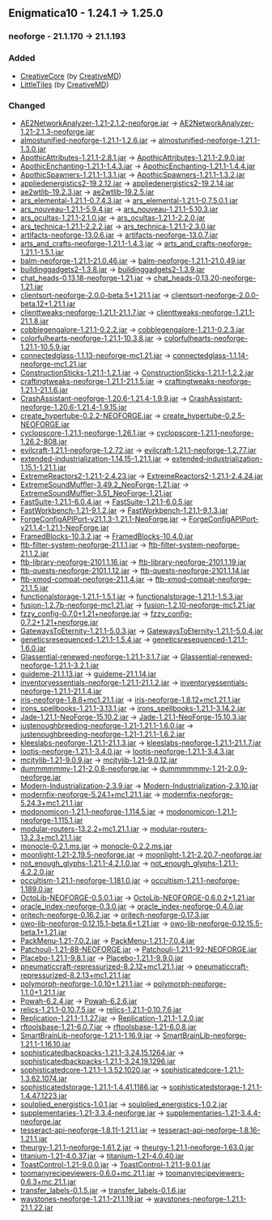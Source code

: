 ## Enigmatica10 - 1.24.1 -> 1.25.0

### neoforge - 21.1.170 -> 21.1.193

### Added

  * [CreativeCore](https://www.curseforge.com/minecraft/mc-mods/creativecore) (by [CreativeMD](https://www.curseforge.com/members/CreativeMD/projects))
  * [LittleTiles](https://www.curseforge.com/minecraft/mc-mods/littletiles) (by [CreativeMD](https://www.curseforge.com/members/CreativeMD/projects))

### Changed

  * [AE2NetworkAnalyzer-1.21-2.1.2-neoforge.jar](https://www.curseforge.com/minecraft/mc-mods/ae2-network-analyser/files/6678111) -> [AE2NetworkAnalyzer-1.21-2.1.3-neoforge.jar](https://www.curseforge.com/minecraft/mc-mods/ae2-network-analyser/files/6786495)
  * [almostunified-neoforge-1.21.1-1.2.6.jar](https://www.curseforge.com/minecraft/mc-mods/almost-unified/files/6501918) -> [almostunified-neoforge-1.21.1-1.3.0.jar](https://www.curseforge.com/minecraft/mc-mods/almost-unified/files/6847936)
  * [ApothicAttributes-1.21.1-2.8.1.jar](https://www.curseforge.com/minecraft/mc-mods/apothic-attributes/files/6514649) -> [ApothicAttributes-1.21.1-2.9.0.jar](https://www.curseforge.com/minecraft/mc-mods/apothic-attributes/files/6751650)
  * [ApothicEnchanting-1.21.1-1.4.3.jar](https://www.curseforge.com/minecraft/mc-mods/apothic-enchanting/files/6631673) -> [ApothicEnchanting-1.21.1-1.4.4.jar](https://www.curseforge.com/minecraft/mc-mods/apothic-enchanting/files/6751658)
  * [ApothicSpawners-1.21.1-1.3.1.jar](https://www.curseforge.com/minecraft/mc-mods/apothic-spawners/files/6689771) -> [ApothicSpawners-1.21.1-1.3.2.jar](https://www.curseforge.com/minecraft/mc-mods/apothic-spawners/files/6751589)
  * [appliedenergistics2-19.2.12.jar](https://www.curseforge.com/minecraft/mc-mods/applied-energistics-2/files/6626602) -> [appliedenergistics2-19.2.14.jar](https://www.curseforge.com/minecraft/mc-mods/applied-energistics-2/files/6852708)
  * [ae2wtlib-19.2.3.jar](https://www.curseforge.com/minecraft/mc-mods/applied-energistics-2-wireless-terminals/files/6437277) -> [ae2wtlib-19.2.5.jar](https://www.curseforge.com/minecraft/mc-mods/applied-energistics-2-wireless-terminals/files/6838039)
  * [ars_elemental-1.21.1-0.7.4.3.jar](https://www.curseforge.com/minecraft/mc-mods/ars-elemental/files/6701129) -> [ars_elemental-1.21.1-0.7.5.0.1.jar](https://www.curseforge.com/minecraft/mc-mods/ars-elemental/files/6803373)
  * [ars_nouveau-1.21.1-5.9.4.jar](https://www.curseforge.com/minecraft/mc-mods/ars-nouveau/files/6706825) -> [ars_nouveau-1.21.1-5.10.3.jar](https://www.curseforge.com/minecraft/mc-mods/ars-nouveau/files/6827634)
  * [ars_ocultas-1.21.1-2.1.0.jar](https://www.curseforge.com/minecraft/mc-mods/ars-ocultas/files/6015723) -> [ars_ocultas-1.21.1-2.2.0.jar](https://www.curseforge.com/minecraft/mc-mods/ars-ocultas/files/6841007)
  * [ars_technica-1.21.1-2.2.2.jar](https://www.curseforge.com/minecraft/mc-mods/ars-technica/files/6650538) -> [ars_technica-1.21.1-2.3.0.jar](https://www.curseforge.com/minecraft/mc-mods/ars-technica/files/6825993)
  * [artifacts-neoforge-13.0.6.jar](https://www.curseforge.com/minecraft/mc-mods/artifacts/files/6598611) -> [artifacts-neoforge-13.0.7.jar](https://www.curseforge.com/minecraft/mc-mods/artifacts/files/6871140)
  * [arts_and_crafts-neoforge-1.21.1-1.4.3.jar](https://www.curseforge.com/minecraft/mc-mods/artsandcrafts/files/6423045) -> [arts_and_crafts-neoforge-1.21.1-1.5.1.jar](https://www.curseforge.com/minecraft/mc-mods/artsandcrafts/files/6746626)
  * [balm-neoforge-1.21.1-21.0.46.jar](https://www.curseforge.com/minecraft/mc-mods/balm/files/6588901) -> [balm-neoforge-1.21.1-21.0.49.jar](https://www.curseforge.com/minecraft/mc-mods/balm/files/6841890)
  * [buildinggadgets2-1.3.8.jar](https://www.curseforge.com/minecraft/mc-mods/building-gadgets/files/5968587) -> [buildinggadgets2-1.3.9.jar](https://www.curseforge.com/minecraft/mc-mods/building-gadgets/files/6850515)
  * [chat_heads-0.13.18-neoforge-1.21.jar](https://www.curseforge.com/minecraft/mc-mods/chat-heads/files/6483040) -> [chat_heads-0.13.20-neoforge-1.21.jar](https://www.curseforge.com/minecraft/mc-mods/chat-heads/files/6850151)
  * [clientsort-neoforge-2.0.0-beta.5+1.21.1.jar](https://www.curseforge.com/minecraft/mc-mods/clientsort/files/6720773) -> [clientsort-neoforge-2.0.0-beta.12+1.21.1.jar](https://www.curseforge.com/minecraft/mc-mods/clientsort/files/6853447)
  * [clienttweaks-neoforge-1.21.1-21.1.7.jar](https://www.curseforge.com/minecraft/mc-mods/client-tweaks/files/6511448) -> [clienttweaks-neoforge-1.21.1-21.1.8.jar](https://www.curseforge.com/minecraft/mc-mods/client-tweaks/files/6778909)
  * [cobblegengalore-1.21.1-0.2.2.jar](https://www.curseforge.com/minecraft/mc-mods/cobblegen-galore/files/6726992) -> [cobblegengalore-1.21.1-0.2.3.jar](https://www.curseforge.com/minecraft/mc-mods/cobblegen-galore/files/6879522)
  * [colorfulhearts-neoforge-1.21.1-10.3.8.jar](https://www.curseforge.com/minecraft/mc-mods/colorful-hearts/files/5746319) -> [colorfulhearts-neoforge-1.21.1-10.5.9.jar](https://www.curseforge.com/minecraft/mc-mods/colorful-hearts/files/6830399)
  * [connectedglass-1.1.13-neoforge-mc1.21.jar](https://www.curseforge.com/minecraft/mc-mods/connected-glass/files/6397204) -> [connectedglass-1.1.14-neoforge-mc1.21.jar](https://www.curseforge.com/minecraft/mc-mods/connected-glass/files/6811960)
  * [ConstructionSticks-1.21.1-1.2.1.jar](https://www.curseforge.com/minecraft/mc-mods/construction-sticks/files/6641229) -> [ConstructionSticks-1.21.1-1.2.2.jar](https://www.curseforge.com/minecraft/mc-mods/construction-sticks/files/6828918)
  * [craftingtweaks-neoforge-1.21.1-21.1.5.jar](https://www.curseforge.com/minecraft/mc-mods/crafting-tweaks/files/6023041) -> [craftingtweaks-neoforge-1.21.1-21.1.6.jar](https://www.curseforge.com/minecraft/mc-mods/crafting-tweaks/files/6784518)
  * [CrashAssistant-neoforge-1.20.6-1.21.4-1.9.9.jar](https://www.curseforge.com/minecraft/mc-mods/crash-assistant/files/6735186) -> [CrashAssistant-neoforge-1.20.6-1.21.4-1.9.15.jar](https://www.curseforge.com/minecraft/mc-mods/crash-assistant/files/6801258)
  * [create_hypertube-0.2.2-NEOFORGE.jar](https://www.curseforge.com/minecraft/mc-mods/hypertubes/files/6721288) -> [create_hypertube-0.2.5-NEOFORGE.jar](https://www.curseforge.com/minecraft/mc-mods/hypertubes/files/6878388)
  * [cyclopscore-1.21.1-neoforge-1.26.1.jar](https://www.curseforge.com/minecraft/mc-mods/cyclops-core/files/6602344) -> [cyclopscore-1.21.1-neoforge-1.26.2-808.jar](https://www.curseforge.com/minecraft/mc-mods/cyclops-core/files/6864888)
  * [evilcraft-1.21.1-neoforge-1.2.72.jar](https://www.curseforge.com/minecraft/mc-mods/evilcraft/files/6595809) -> [evilcraft-1.21.1-neoforge-1.2.77.jar](https://www.curseforge.com/minecraft/mc-mods/evilcraft/files/6870864)
  * [extended-industrialization-1.14.15-1.21.1.jar](https://www.curseforge.com/minecraft/mc-mods/extended-industrialization/files/6689245) -> [extended-industrialization-1.15.1-1.21.1.jar](https://www.curseforge.com/minecraft/mc-mods/extended-industrialization/files/6880541)
  * [ExtremeReactors2-1.21.1-2.4.23.jar](https://www.curseforge.com/minecraft/mc-mods/extreme-reactors/files/6648747) -> [ExtremeReactors2-1.21.1-2.4.24.jar](https://www.curseforge.com/minecraft/mc-mods/extreme-reactors/files/6772850)
  * [ExtremeSoundMuffler-3.49.2_NeoForge-1.21.jar](https://www.curseforge.com/minecraft/mc-mods/extreme-sound-muffler/files/6526588) -> [ExtremeSoundMuffler-3.51_NeoForge-1.21.jar](https://www.curseforge.com/minecraft/mc-mods/extreme-sound-muffler/files/6875184)
  * [FastSuite-1.21.1-6.0.4.jar](https://www.curseforge.com/minecraft/mc-mods/fastsuite/files/6454401) -> [FastSuite-1.21.1-6.0.5.jar](https://www.curseforge.com/minecraft/mc-mods/fastsuite/files/6751538)
  * [FastWorkbench-1.21-9.1.2.jar](https://www.curseforge.com/minecraft/mc-mods/fastworkbench/files/5670423) -> [FastWorkbench-1.21.1-9.1.3.jar](https://www.curseforge.com/minecraft/mc-mods/fastworkbench/files/6751534)
  * [ForgeConfigAPIPort-v21.1.3-1.21.1-NeoForge.jar](https://www.curseforge.com/minecraft/mc-mods/forge-config-api-port-fabric/files/5982385) -> [ForgeConfigAPIPort-v21.1.4-1.21.1-NeoForge.jar](https://www.curseforge.com/minecraft/mc-mods/forge-config-api-port-fabric/files/6798216)
  * [FramedBlocks-10.3.2.jar](https://www.curseforge.com/minecraft/mc-mods/framedblocks/files/6496953) -> [FramedBlocks-10.4.0.jar](https://www.curseforge.com/minecraft/mc-mods/framedblocks/files/6872949)
  * [ftb-filter-system-neoforge-21.1.1.jar](https://www.curseforge.com/minecraft/mc-mods/ftb-filter-system/files/6744338) -> [ftb-filter-system-neoforge-21.1.2.jar](https://www.curseforge.com/minecraft/mc-mods/ftb-filter-system/files/6755210)
  * [ftb-library-neoforge-2101.1.16.jar](https://www.curseforge.com/minecraft/mc-mods/ftb-library-forge/files/6711324) -> [ftb-library-neoforge-2101.1.19.jar](https://www.curseforge.com/minecraft/mc-mods/ftb-library-forge/files/6874538)
  * [ftb-quests-neoforge-2101.1.12.jar](https://www.curseforge.com/minecraft/mc-mods/ftb-quests-forge/files/6721642) -> [ftb-quests-neoforge-2101.1.14.jar](https://www.curseforge.com/minecraft/mc-mods/ftb-quests-forge/files/6874989)
  * [ftb-xmod-compat-neoforge-21.1.4.jar](https://www.curseforge.com/minecraft/mc-mods/ftb-xmod-compat/files/6743720) -> [ftb-xmod-compat-neoforge-21.1.5.jar](https://www.curseforge.com/minecraft/mc-mods/ftb-xmod-compat/files/6878703)
  * [functionalstorage-1.21.1-1.5.1.jar](https://www.curseforge.com/minecraft/mc-mods/functional-storage/files/6725023) -> [functionalstorage-1.21.1-1.5.3.jar](https://www.curseforge.com/minecraft/mc-mods/functional-storage/files/6878236)
  * [fusion-1.2.7b-neoforge-mc1.21.jar](https://www.curseforge.com/minecraft/mc-mods/fusion-connected-textures/files/6453834) -> [fusion-1.2.10-neoforge-mc1.21.jar](https://www.curseforge.com/minecraft/mc-mods/fusion-connected-textures/files/6826913)
  * [fzzy_config-0.7.0+1.21+neoforge.jar](https://www.curseforge.com/minecraft/mc-mods/fzzy-config/files/6582118) -> [fzzy_config-0.7.2+1.21+neoforge.jar](https://www.curseforge.com/minecraft/mc-mods/fzzy-config/files/6843496)
  * [GatewaysToEternity-1.21.1-5.0.3.jar](https://www.curseforge.com/minecraft/mc-mods/gateways-to-eternity/files/6430292) -> [GatewaysToEternity-1.21.1-5.0.4.jar](https://www.curseforge.com/minecraft/mc-mods/gateways-to-eternity/files/6751514)
  * [geneticsresequenced-1.21.1-1.5.4.jar](https://www.curseforge.com/minecraft/mc-mods/genetics-resequenced/files/6039613) -> [geneticsresequenced-1.21.1-1.6.0.jar](https://www.curseforge.com/minecraft/mc-mods/genetics-resequenced/files/6838872)
  * [Glassential-renewed-neoforge-1.21.1-3.1.7.jar](https://www.curseforge.com/minecraft/mc-mods/glassential-renewed/files/6449450) -> [Glassential-renewed-neoforge-1.21.1-3.2.1.jar](https://www.curseforge.com/minecraft/mc-mods/glassential-renewed/files/6872841)
  * [guideme-21.1.13.jar](https://www.curseforge.com/minecraft/mc-mods/guideme/files/6688687) -> [guideme-21.1.14.jar](https://www.curseforge.com/minecraft/mc-mods/guideme/files/6812025)
  * [inventoryessentials-neoforge-1.21.1-21.1.2.jar](https://www.curseforge.com/minecraft/mc-mods/inventory-essentials/files/6179258) -> [inventoryessentials-neoforge-1.21.1-21.1.4.jar](https://www.curseforge.com/minecraft/mc-mods/inventory-essentials/files/6794130)
  * [iris-neoforge-1.8.8+mc1.21.1.jar](https://www.curseforge.com/minecraft/mc-mods/irisshaders/files/6213632) -> [iris-neoforge-1.8.12+mc1.21.1.jar](https://www.curseforge.com/minecraft/mc-mods/irisshaders/files/6661598)
  * [irons_spellbooks-1.21.1-3.13.1.jar](https://www.curseforge.com/minecraft/mc-mods/irons-spells-n-spellbooks/files/6718356) -> [irons_spellbooks-1.21.1-3.14.2.jar](https://www.curseforge.com/minecraft/mc-mods/irons-spells-n-spellbooks/files/6834357)
  * [Jade-1.21.1-NeoForge-15.10.2.jar](https://www.curseforge.com/minecraft/mc-mods/jade/files/6738687) -> [Jade-1.21.1-NeoForge-15.10.3.jar](https://www.curseforge.com/minecraft/mc-mods/jade/files/6853386)
  * [justenoughbreeding-neoforge-1.21-1.21.1-1.6.0.jar](https://www.curseforge.com/minecraft/mc-mods/justenoughbreeding/files/6489928) -> [justenoughbreeding-neoforge-1.21-1.21.1-1.6.2.jar](https://www.curseforge.com/minecraft/mc-mods/justenoughbreeding/files/6816404)
  * [kleeslabs-neoforge-1.21.1-21.1.3.jar](https://www.curseforge.com/minecraft/mc-mods/kleeslabs/files/6147686) -> [kleeslabs-neoforge-1.21.1-21.1.7.jar](https://www.curseforge.com/minecraft/mc-mods/kleeslabs/files/6868050)
  * [lootjs-neoforge-1.21.1-3.4.0.jar](https://www.curseforge.com/minecraft/mc-mods/lootjs/files/6329532) -> [lootjs-neoforge-1.21.1-3.4.3.jar](https://www.curseforge.com/minecraft/mc-mods/lootjs/files/6867813)
  * [mcjtylib-1.21-9.0.9.jar](https://www.curseforge.com/minecraft/mc-mods/mcjtylib/files/6541819) -> [mcjtylib-1.21-9.0.12.jar](https://www.curseforge.com/minecraft/mc-mods/mcjtylib/files/6873517)
  * [dummmmmmy-1.21-2.0.8-neoforge.jar](https://www.curseforge.com/minecraft/mc-mods/mmmmmmmmmmmm/files/6608246) -> [dummmmmmy-1.21-2.0.9-neoforge.jar](https://www.curseforge.com/minecraft/mc-mods/mmmmmmmmmmmm/files/6826533)
  * [Modern-Industrialization-2.3.9.jar](https://www.curseforge.com/minecraft/mc-mods/modern-industrialization/files/6727308) -> [Modern-Industrialization-2.3.10.jar](https://www.curseforge.com/minecraft/mc-mods/modern-industrialization/files/6780312)
  * [modernfix-neoforge-5.24.1+mc1.21.1.jar](https://www.curseforge.com/minecraft/mc-mods/modernfix/files/6725232) -> [modernfix-neoforge-5.24.3+mc1.21.1.jar](https://www.curseforge.com/minecraft/mc-mods/modernfix/files/6766126)
  * [modonomicon-1.21.1-neoforge-1.114.5.jar](https://www.curseforge.com/minecraft/mc-mods/modonomicon/files/6741276) -> [modonomicon-1.21.1-neoforge-1.115.1.jar](https://www.curseforge.com/minecraft/mc-mods/modonomicon/files/6839157)
  * [modular-routers-13.2.2+mc1.21.1.jar](https://www.curseforge.com/minecraft/mc-mods/modular-routers/files/6479958) -> [modular-routers-13.2.3+mc1.21.1.jar](https://www.curseforge.com/minecraft/mc-mods/modular-routers/files/6840170)
  * [monocle-0.2.1.ms.jar](https://www.curseforge.com/minecraft/mc-mods/monocle/files/6558728) -> [monocle-0.2.2.ms.jar](https://www.curseforge.com/minecraft/mc-mods/monocle/files/6803201)
  * [moonlight-1.21-2.19.5-neoforge.jar](https://www.curseforge.com/minecraft/mc-mods/selene/files/6699385) -> [moonlight-1.21-2.20.7-neoforge.jar](https://www.curseforge.com/minecraft/mc-mods/selene/files/6818413)
  * [not_enough_glyphs-1.21.1-4.2.1.0.jar](https://www.curseforge.com/minecraft/mc-mods/not-enough-glyphs/files/6696121) -> [not_enough_glyphs-1.21.1-4.2.2.0.jar](https://www.curseforge.com/minecraft/mc-mods/not-enough-glyphs/files/6784398)
  * [occultism-1.21.1-neoforge-1.181.0.jar](https://www.curseforge.com/minecraft/mc-mods/occultism/files/6700987) -> [occultism-1.21.1-neoforge-1.189.0.jar](https://www.curseforge.com/minecraft/mc-mods/occultism/files/6850155)
  * [OctoLib-NEOFORGE-0.5.0.1.jar](https://www.curseforge.com/minecraft/mc-mods/octo-lib/files/6011408) -> [OctoLib-NEOFORGE-0.6.0.2+1.21.jar](https://www.curseforge.com/minecraft/mc-mods/octo-lib/files/6879439)
  * [oracle_index-neoforge-0.3.0.jar](https://www.curseforge.com/minecraft/mc-mods/oracle-index/files/6538217) -> [oracle_index-neoforge-0.4.0.jar](https://www.curseforge.com/minecraft/mc-mods/oracle-index/files/6799443)
  * [oritech-neoforge-0.16.2.jar](https://www.curseforge.com/minecraft/mc-mods/oritech/files/6653356) -> [oritech-neoforge-0.17.3.jar](https://www.curseforge.com/minecraft/mc-mods/oritech/files/6807350)
  * [owo-lib-neoforge-0.12.15.1-beta.6+1.21.jar](https://www.curseforge.com/minecraft/mc-mods/owo-lib/files/6739622) -> [owo-lib-neoforge-0.12.15.5-beta.1+1.21.jar](https://www.curseforge.com/minecraft/mc-mods/owo-lib/files/6785734)
  * [PackMenu-1.21-7.0.2.jar](https://www.curseforge.com/minecraft/mc-mods/packmenu/files/5516108) -> [PackMenu-1.21.1-7.0.4.jar](https://www.curseforge.com/minecraft/mc-mods/packmenu/files/6751519)
  * [Patchouli-1.21-88-NEOFORGE.jar](https://www.curseforge.com/minecraft/mc-mods/patchouli/files/6164617) -> [Patchouli-1.21.1-92-NEOFORGE.jar](https://www.curseforge.com/minecraft/mc-mods/patchouli/files/6842247)
  * [Placebo-1.21.1-9.8.1.jar](https://www.curseforge.com/minecraft/mc-mods/placebo/files/6446766) -> [Placebo-1.21.1-9.9.0.jar](https://www.curseforge.com/minecraft/mc-mods/placebo/files/6751290)
  * [pneumaticcraft-repressurized-8.2.12+mc1.21.1.jar](https://www.curseforge.com/minecraft/mc-mods/pneumaticcraft-repressurized/files/6288626) -> [pneumaticcraft-repressurized-8.2.13+mc1.21.1.jar](https://www.curseforge.com/minecraft/mc-mods/pneumaticcraft-repressurized/files/6817362)
  * [polymorph-neoforge-1.0.10+1.21.1.jar](https://www.curseforge.com/minecraft/mc-mods/polymorph/files/6451024) -> [polymorph-neoforge-1.1.0+1.21.1.jar](https://www.curseforge.com/minecraft/mc-mods/polymorph/files/6794589)
  * [Powah-6.2.4.jar](https://www.curseforge.com/minecraft/mc-mods/powah-rearchitected/files/6483151) -> [Powah-6.2.6.jar](https://www.curseforge.com/minecraft/mc-mods/powah-rearchitected/files/6830067)
  * [relics-1.21.1-0.10.7.5.jar](https://www.curseforge.com/minecraft/mc-mods/relics-mod/files/6444603) -> [relics-1.21.1-0.10.7.6.jar](https://www.curseforge.com/minecraft/mc-mods/relics-mod/files/6879532)
  * [Replication-1.21.1-1.1.27.jar](https://www.curseforge.com/minecraft/mc-mods/replication/files/6707489) -> [Replication-1.21.1-1.2.0.jar](https://www.curseforge.com/minecraft/mc-mods/replication/files/6763336)
  * [rftoolsbase-1.21-6.0.7.jar](https://www.curseforge.com/minecraft/mc-mods/rftools-base/files/6362247) -> [rftoolsbase-1.21-6.0.8.jar](https://www.curseforge.com/minecraft/mc-mods/rftools-base/files/6762657)
  * [SmartBrainLib-neoforge-1.21.1-1.16.9.jar](https://www.curseforge.com/minecraft/mc-mods/smartbrainlib/files/6716241) -> [SmartBrainLib-neoforge-1.21.1-1.16.10.jar](https://www.curseforge.com/minecraft/mc-mods/smartbrainlib/files/6762621)
  * [sophisticatedbackpacks-1.21.1-3.24.15.1264.jar](https://www.curseforge.com/minecraft/mc-mods/sophisticated-backpacks/files/6679417) -> [sophisticatedbackpacks-1.21.1-3.24.19.1296.jar](https://www.curseforge.com/minecraft/mc-mods/sophisticated-backpacks/files/6869013)
  * [sophisticatedcore-1.21.1-1.3.52.1020.jar](https://www.curseforge.com/minecraft/mc-mods/sophisticated-core/files/6680823) -> [sophisticatedcore-1.21.1-1.3.62.1074.jar](https://www.curseforge.com/minecraft/mc-mods/sophisticated-core/files/6859222)
  * [sophisticatedstorage-1.21.1-1.4.41.1186.jar](https://www.curseforge.com/minecraft/mc-mods/sophisticated-storage/files/6712033) -> [sophisticatedstorage-1.21.1-1.4.47.1223.jar](https://www.curseforge.com/minecraft/mc-mods/sophisticated-storage/files/6868953)
  * [soulplied_energistics-1.0.1.jar](https://www.curseforge.com/minecraft/mc-mods/soulplied-energistics/files/6083831) -> [soulplied_energistics-1.0.2.jar](https://www.curseforge.com/minecraft/mc-mods/soulplied-energistics/files/6771121)
  * [supplementaries-1.21-3.3.4-neoforge.jar](https://www.curseforge.com/minecraft/mc-mods/supplementaries/files/6741848) -> [supplementaries-1.21-3.4.4-neoforge.jar](https://www.curseforge.com/minecraft/mc-mods/supplementaries/files/6854370)
  * [tesseract-api-neoforge-1.8.11-1.21.1.jar](https://www.curseforge.com/minecraft/mc-mods/tesseract-api-neoforge/files/6689241) -> [tesseract-api-neoforge-1.8.16-1.21.1.jar](https://www.curseforge.com/minecraft/mc-mods/tesseract-api-neoforge/files/6841330)
  * [theurgy-1.21.1-neoforge-1.61.2.jar](https://www.curseforge.com/minecraft/mc-mods/theurgy/files/6741494) -> [theurgy-1.21.1-neoforge-1.63.0.jar](https://www.curseforge.com/minecraft/mc-mods/theurgy/files/6829613)
  * [titanium-1.21-4.0.37.jar](https://www.curseforge.com/minecraft/mc-mods/titanium/files/6443608) -> [titanium-1.21-4.0.40.jar](https://www.curseforge.com/minecraft/mc-mods/titanium/files/6875285)
  * [ToastControl-1.21-9.0.0.jar](https://www.curseforge.com/minecraft/mc-mods/toast-control/files/5530706) -> [ToastControl-1.21.1-9.0.1.jar](https://www.curseforge.com/minecraft/mc-mods/toast-control/files/6751464)
  * [toomanyrecipeviewers-0.6.0+mc.21.1.jar](https://www.curseforge.com/minecraft/mc-mods/tmrv/files/6717423) -> [toomanyrecipeviewers-0.6.3+mc.21.1.jar](https://www.curseforge.com/minecraft/mc-mods/tmrv/files/6856067)
  * [transfer_labels-0.1.5.jar](https://www.curseforge.com/minecraft/mc-mods/transfer-labels/files/6725047) -> [transfer_labels-0.1.6.jar](https://www.curseforge.com/minecraft/mc-mods/transfer-labels/files/6771226)
  * [waystones-neoforge-1.21.1-21.1.19.jar](https://www.curseforge.com/minecraft/mc-mods/waystones/files/6552633) -> [waystones-neoforge-1.21.1-21.1.22.jar](https://www.curseforge.com/minecraft/mc-mods/waystones/files/6856574)

